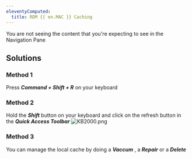 ```yaml
---
eleventyComputed:
  title: RDM {{ en.MAC }} Caching
---
```

You are not seeing the content that you&apos;re expecting to see in the Navigation Pane

## Solutions

### Method 1

Press ***Command + Shift + R*** on your keyboard

### Method 2

Hold the ***Shift*** button on your keyboard and click on the refresh button in the ***Quick Access Toolbar***
![KB2000.png](/img/en/kb/KB2000.png)

### Method 3

You can manage the local cache by doing a ***Vaccum*** , a ***Repair*** or a ***Delete***
